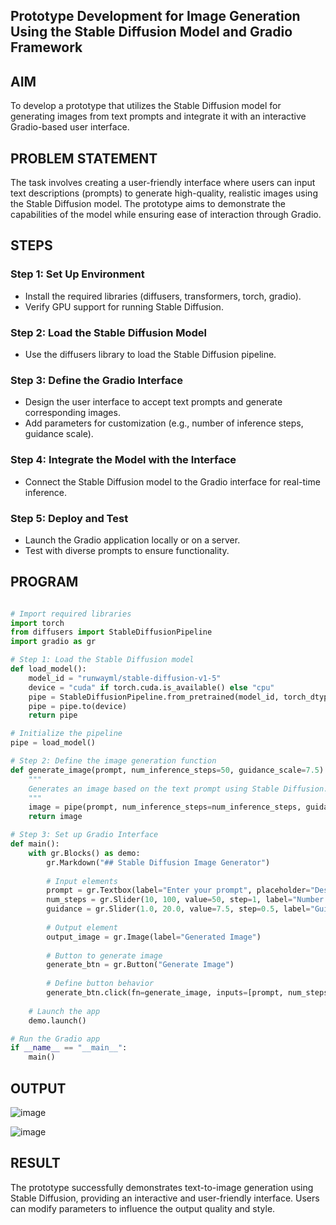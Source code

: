 ## Prototype Development for Image Generation Using the Stable Diffusion Model and Gradio Framework
## AIM
To develop a prototype that utilizes the Stable Diffusion model for generating images from text prompts and integrate it with an interactive Gradio-based user interface.

## PROBLEM STATEMENT
The task involves creating a user-friendly interface where users can input text descriptions (prompts) to generate high-quality, realistic images using the Stable Diffusion model. The prototype aims to demonstrate the capabilities of the model while ensuring ease of interaction through Gradio.

##  STEPS
### Step 1: Set Up Environment
 - Install the required libraries (diffusers, transformers, torch, gradio).
 - Verify GPU support for running Stable Diffusion.
### Step 2: Load the Stable Diffusion Model
 - Use the diffusers library to load the Stable Diffusion pipeline.
### Step 3: Define the Gradio Interface
 - Design the user interface to accept text prompts and generate corresponding images.
 - Add parameters for customization (e.g., number of inference steps, guidance scale).
### Step 4: Integrate the Model with the Interface
 - Connect the Stable Diffusion model to the Gradio interface for real-time inference.
### Step 5: Deploy and Test
 - Launch the Gradio application locally or on a server.
 - Test with diverse prompts to ensure functionality.
## PROGRAM
```python

# Import required libraries
import torch
from diffusers import StableDiffusionPipeline
import gradio as gr

# Step 1: Load the Stable Diffusion model
def load_model():
    model_id = "runwayml/stable-diffusion-v1-5"
    device = "cuda" if torch.cuda.is_available() else "cpu"
    pipe = StableDiffusionPipeline.from_pretrained(model_id, torch_dtype=torch.float16)
    pipe = pipe.to(device)
    return pipe

# Initialize the pipeline
pipe = load_model()

# Step 2: Define the image generation function
def generate_image(prompt, num_inference_steps=50, guidance_scale=7.5):
    """
    Generates an image based on the text prompt using Stable Diffusion.
    """
    image = pipe(prompt, num_inference_steps=num_inference_steps, guidance_scale=guidance_scale).images[0]
    return image

# Step 3: Set up Gradio Interface
def main():
    with gr.Blocks() as demo:
        gr.Markdown("## Stable Diffusion Image Generator")
        
        # Input elements
        prompt = gr.Textbox(label="Enter your prompt", placeholder="Describe the image you'd like to generate")
        num_steps = gr.Slider(10, 100, value=50, step=1, label="Number of Inference Steps")
        guidance = gr.Slider(1.0, 20.0, value=7.5, step=0.5, label="Guidance Scale")
        
        # Output element
        output_image = gr.Image(label="Generated Image")
        
        # Button to generate image
        generate_btn = gr.Button("Generate Image")
        
        # Define button behavior
        generate_btn.click(fn=generate_image, inputs=[prompt, num_steps, guidance], outputs=output_image)
    
    # Launch the app
    demo.launch()

# Run the Gradio app
if __name__ == "__main__":
    main()
```
## OUTPUT
![image](https://github.com/user-attachments/assets/8b66c993-66fc-4a22-be0a-dda808a46e53)

![image](https://github.com/user-attachments/assets/7b18fa5a-becd-4be2-beeb-7dd8b69961fc)


## RESULT
The prototype successfully demonstrates text-to-image generation using Stable Diffusion, providing an interactive and user-friendly interface. Users can modify parameters to influence the output quality and style.

